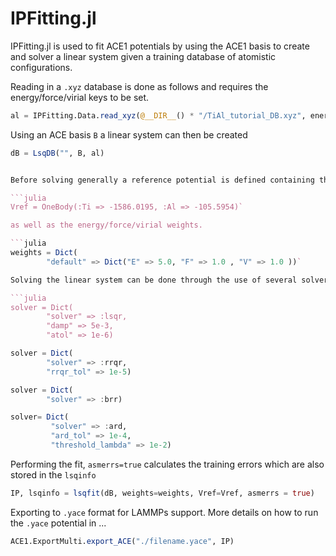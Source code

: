 
# IPFitting.jl

IPFitting.jl is used to fit ACE1 potentials by using the ACE1 basis to create and solver a linear system given a training database of atomistic configurations.

Reading in a `.xyz` database is done as follows and requires the energy/force/virial keys to be set. 

```julia
al = IPFitting.Data.read_xyz(@__DIR__() * "/TiAl_tutorial_DB.xyz", energy_key="energy", force_key="force", virial_key="virial")
```

Using an ACE basis `B` a linear system can then be created

```julia
dB = LsqDB("", B, al)


Before solving generally a reference potential is defined containing the isolated atom energies

```julia
Vref = OneBody(:Ti => -1586.0195, :Al => -105.5954)`

as well as the energy/force/virial weights.

```julia
weights = Dict(
        "default" => Dict("E" => 5.0, "F" => 1.0 , "V" => 1.0 ))`

Solving the linear system can be done through the use of several solvers:

```julia
solver = Dict(
        "solver" => :lsqr,
        "damp" => 5e-3,
        "atol" => 1e-6)
```

```julia
solver = Dict(
        "solver" => :rrqr,
        "rrqr_tol" => 1e-5)
```

```julia
solver = Dict(
        "solver" => :brr)
```

```julia
solver= Dict(
         "solver" => :ard,
         "ard_tol" => 1e-4,
         "threshold_lambda" => 1e-2)
```

Performing the fit, `asmerrs=true` calculates the training errors which are also stored in the `lsqinfo`

```julia
IP, lsqinfo = lsqfit(dB, weights=weights, Vref=Vref, asmerrs = true)
```

Exporting to `.yace` format for LAMMPs support. More details on how to run the `.yace` potential in ...

```julia
ACE1.ExportMulti.export_ACE("./filename.yace", IP)
```
